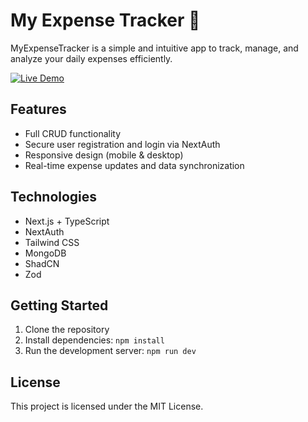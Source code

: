 # My Expense Tracker 📝

MyExpenseTracker is a simple and intuitive app to track, manage, and analyze your daily expenses efficiently.

[![Live Demo](https://img.shields.io/badge/Live-Demo-brightgreen)](https://amannn-portfolio.vercel.app/)



## Features

- Full CRUD functionality
- Secure user registration and login via NextAuth
- Responsive design (mobile & desktop)
- Real-time expense updates and data synchronization

## Technologies

- Next.js + TypeScript
- NextAuth
- Tailwind CSS
- MongoDB
- ShadCN
- Zod

## Getting Started

1. Clone the repository
2. Install dependencies: `npm install`
3. Run the development server: `npm run dev`

## License

This project is licensed under the MIT License.
